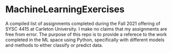# MachineLearningExercises
 A compiled list of assignments completed during the Fall 2021 offering of SYSC 4415 at Carleton University. I make no claims that my assignments are free from error. The purpose of this repo is to provide a referece to the work completed in the ML space using Python, specifically with different models and methods to either classify or predict data.
